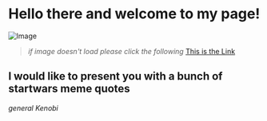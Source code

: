 # Hello there and welcome to my page! 

![Image](https://i.kym-cdn.com/entries/icons/original/000/029/079/hellothere.jpg)

> *if image doesn't load please click the following* [This is the Link](https://i.kym-cdn.com/entries/icons/original/000/029/079/hellothere.jpg)

## I would like to present you with a bunch of startwars meme quotes

*general Kenobi*
